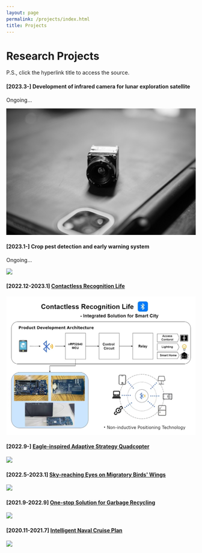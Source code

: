 ```yaml
---
layout: page
permalink: /projects/index.html
title: Projects
---
```


# Research Projects

P.S., click the hyperlink title to access the source.<br>

#### **[2023.3-] Development of infrared camera for lunar exploration satellite**

Ongoing...

<img src="https://github.com/JinDucheng/JinDucheng.github.io/raw/master/src/images/FLIR-camera.jpg">

#### **[2023.1-] Crop pest detection and early warning system**

Ongoing...

<img src="https://github.com/JinDucheng/JinDucheng.github.io/raw/master/src/images/Crop-pest.jpg">

#### [2022.12-2023.1] [Contactless Recognition Life](https://github.com/JinDucheng/JinDucheng.github.io/raw/master/src/file/Contactless%20Recognition%20Life%20-%20Integrated%20Solution%20for%20Smart%20City.7z)

<img src="https://github.com/JinDucheng/JinDucheng.github.io/raw/master/src/images/Contactless.png">

#### **[2022.9-] [Eagle-inspired Adaptive Strategy Quadcopter](https://github.com/JinDucheng/JinDucheng.github.io/raw/master/src/file/Eagle-inspired%20Adaptive%20Strategy%20Quadcopter.7z)**

<img src="https://github.com/JinDucheng/JinDucheng.github.io/raw/master/src/images/Quadcopter.png">

#### **[2022.5-2023.1] [Sky-reaching Eyes on Migratory Birds' Wings](https://github.com/JinDucheng/JinDucheng.github.io/raw/master/src/file/Sky-reaching%20Eyes%20on%20Migratory%20Birds%E2%80%99%20Wings.7z)**

<img src="https://github.com/JinDucheng/JinDucheng.github.io/raw/master/src/images/migratory-bird.png">

#### **[2021.9-2022.9] [One-stop Solution for Garbage Recycling](https://github.com/JinDucheng/JinDucheng.github.io/raw/master/src/file/One-stop%20Solution%20for%20Garbage%20Recycling.7z)**

<img src="https://github.com/JinDucheng/JinDucheng.github.io/raw/master/src/images/garbage-bin.png">

#### **[2020.11-2021.7] [Intelligent Naval Cruise Plan](https://github.com/JinDucheng/JinDucheng.github.io/raw/master/src/file/Intelligent%20Naval%20Cruise%20Plan.7z)**

<img src="https://github.com/JinDucheng/JinDucheng.github.io/raw/master/src/images/Cruise.png">







